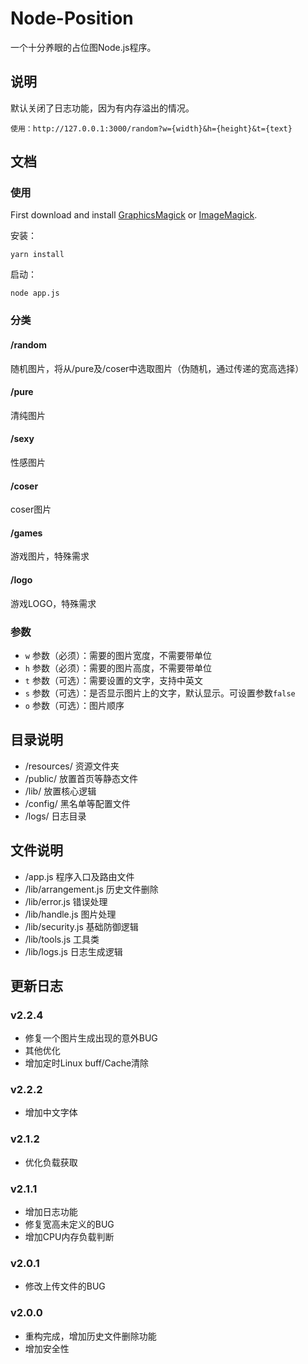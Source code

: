 # Node-Position
一个十分养眼的占位图Node.js程序。

## 说明
默认关闭了日志功能，因为有内存溢出的情况。

    使用：http://127.0.0.1:3000/random?w={width}&h={height}&t={text}

## 文档

### 使用

First download and install [GraphicsMagick](http://www.graphicsmagick.org/) or [ImageMagick](http://www.imagemagick.org/).

安装：

    yarn install

启动：

    node app.js

### 分类

#### /random 
随机图片，将从/pure及/coser中选取图片（伪随机，通过传递的宽高选择）

#### /pure
清纯图片

#### /sexy
性感图片

#### /coser
coser图片

#### /games
游戏图片，特殊需求

#### /logo
游戏LOGO，特殊需求

### 参数
* `w` 参数（必须）：需要的图片宽度，不需要带单位
* `h` 参数（必须）：需要的图片高度，不需要带单位
* `t` 参数（可选）：需要设置的文字，支持中英文
* `s` 参数（可选）：是否显示图片上的文字，默认显示。可设置参数`false`
* `o` 参数（可选）：图片顺序

## 目录说明
* /resources/ 资源文件夹
* /public/ 放置首页等静态文件
* /lib/ 放置核心逻辑
* /config/ 黑名单等配置文件
* /logs/ 日志目录

## 文件说明
* /app.js 程序入口及路由文件
* /lib/arrangement.js 历史文件删除
* /lib/error.js 错误处理
* /lib/handle.js 图片处理
* /lib/security.js 基础防御逻辑
* /lib/tools.js 工具类
* /lib/logs.js 日志生成逻辑

## 更新日志

### v2.2.4
- 修复一个图片生成出现的意外BUG
- 其他优化
- 增加定时Linux buff/Cache清除

### v2.2.2
- 增加中文字体

### v2.1.2
- 优化负载获取

### v2.1.1
- 增加日志功能
- 修复宽高未定义的BUG
- 增加CPU内存负载判断

### v2.0.1
- 修改上传文件的BUG

### v2.0.0

- 重构完成，增加历史文件删除功能
- 增加安全性